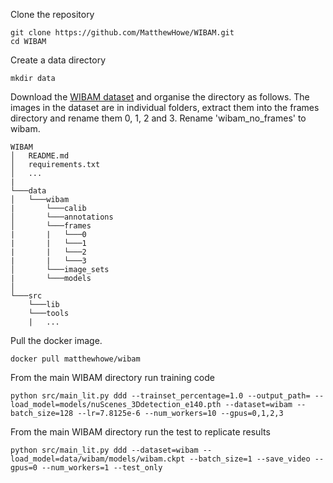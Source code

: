 
Clone the repository
```
git clone https://github.com/MatthewHowe/WIBAM.git
cd WIBAM
```

Create a data directory
```
mkdir data
```

Download the [WIBAM dataset](https://universityofadelaide.box.com/s/73gccpx603i43iod7260lth00m4i3v4h) and organise the directory as follows.
The images in the dataset are in individual folders, extract them into the frames directory and rename them 0, 1, 2 and 3. Rename 'wibam_no_frames' to wibam.

```
WIBAM
│   README.md
│   requirements.txt    
│   ...
|
└───data
│   └───wibam
|       └───calib
│       └───annotations
│       └───frames
|       |   └───0
|       |   └───1
|       |   └───2
|       |   └───3
│       └───image_sets
|       └───models
│   
└───src
    └───lib
    └───tools
    |   ...
```

Pull the docker image.
```
docker pull matthewhowe/wibam
```



From the main WIBAM directory run training code
```
python src/main_lit.py ddd --trainset_percentage=1.0 --output_path= --load_model=models/nuScenes_3Ddetection_e140.pth --dataset=wibam --batch_size=128 --lr=7.8125e-6 --num_workers=10 --gpus=0,1,2,3
```

From the main WIBAM directory run the test to replicate results
```
python src/main_lit.py ddd --dataset=wibam --load_model=data/wibam/models/wibam.ckpt --batch_size=1 --save_video --gpus=0 --num_workers=1 --test_only
```
